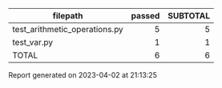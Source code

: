 |           filepath            | passed | SUBTOTAL |
| ----------------------------- | -----: | -------: |
| test_arithmetic_operations.py |      5 |        5 |
| test_var.py                   |      1 |        1 |
| TOTAL                         |      6 |        6 |
Report generated on 2023-04-02 at 21:13:25
